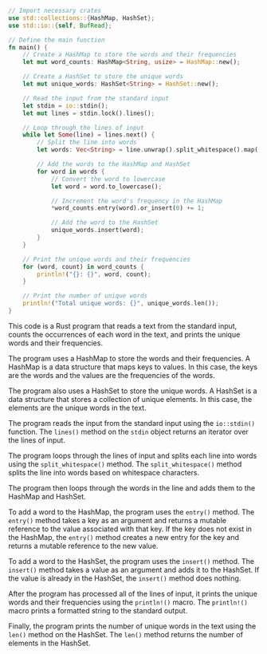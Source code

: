 ```rust
// Import necessary crates
use std::collections::{HashMap, HashSet};
use std::io::{self, BufRead};

// Define the main function
fn main() {
    // Create a HashMap to store the words and their frequencies
    let mut word_counts: HashMap<String, usize> = HashMap::new();

    // Create a HashSet to store the unique words
    let mut unique_words: HashSet<String> = HashSet::new();

    // Read the input from the standard input
    let stdin = io::stdin();
    let mut lines = stdin.lock().lines();

    // Loop through the lines of input
    while let Some(line) = lines.next() {
        // Split the line into words
        let words: Vec<String> = line.unwrap().split_whitespace().map(|word| word.to_string()).collect();

        // Add the words to the HashMap and HashSet
        for word in words {
            // Convert the word to lowercase
            let word = word.to_lowercase();

            // Increment the word's frequency in the HashMap
            *word_counts.entry(word).or_insert(0) += 1;

            // Add the word to the HashSet
            unique_words.insert(word);
        }
    }

    // Print the unique words and their frequencies
    for (word, count) in word_counts {
        println!("{}: {}", word, count);
    }

    // Print the number of unique words
    println!("Total unique words: {}", unique_words.len());
}
```

This code is a Rust program that reads a text from the standard input, counts the occurrences of each word in the text, and prints the unique words and their frequencies.

The program uses a HashMap to store the words and their frequencies. A HashMap is a data structure that maps keys to values. In this case, the keys are the words and the values are the frequencies of the words.

The program also uses a HashSet to store the unique words. A HashSet is a data structure that stores a collection of unique elements. In this case, the elements are the unique words in the text.

The program reads the input from the standard input using the `io::stdin()` function. The `lines()` method on the `stdin` object returns an iterator over the lines of input.

The program loops through the lines of input and splits each line into words using the `split_whitespace()` method. The `split_whitespace()` method splits the line into words based on whitespace characters.

The program then loops through the words in the line and adds them to the HashMap and HashSet.

To add a word to the HashMap, the program uses the `entry()` method. The `entry()` method takes a key as an argument and returns a mutable reference to the value associated with that key. If the key does not exist in the HashMap, the `entry()` method creates a new entry for the key and returns a mutable reference to the new value.

To add a word to the HashSet, the program uses the `insert()` method. The `insert()` method takes a value as an argument and adds it to the HashSet. If the value is already in the HashSet, the `insert()` method does nothing.

After the program has processed all of the lines of input, it prints the unique words and their frequencies using the `println!()` macro. The `println!()` macro prints a formatted string to the standard output.

Finally, the program prints the number of unique words in the text using the `len()` method on the HashSet. The `len()` method returns the number of elements in the HashSet.